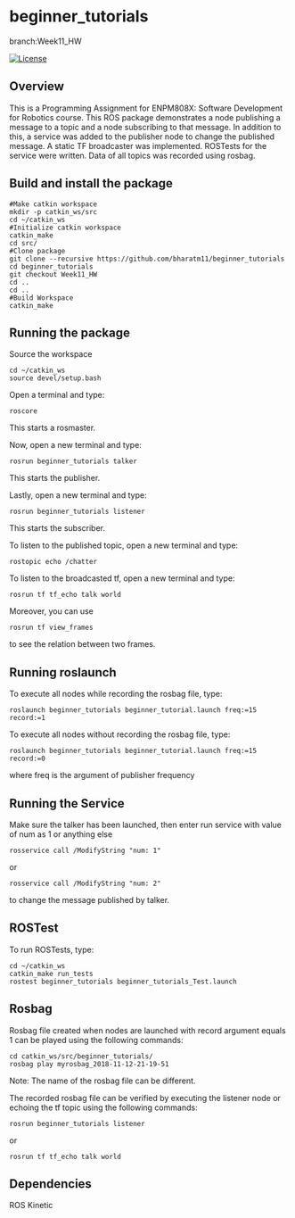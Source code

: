 
# beginner_tutorials

branch:Week11_HW

[![License](https://img.shields.io/badge/License-BSD%203--Clause-blue.svg)](https://opensource.org/licenses/BSD-3-Clause)


## Overview
This is a Programming Assignment for ENPM808X: Software Development for Robotics course.
This ROS package demonstrates a node publishing a message to a topic and a node subscribing to that message. In addition to this, a service was added to the publisher node to change the published message. A static TF broadcaster was implemented. ROSTests for the service were written. Data of all topics was recorded using rosbag.

## Build and install the package

```
#Make catkin workspace
mkdir -p catkin_ws/src
cd ~/catkin_ws
#Initialize catkin workspace
catkin_make 
cd src/
#Clone package
git clone --recursive https://github.com/bharatm11/beginner_tutorials
cd beginner_tutorials
git checkout Week11_HW
cd ..
cd ..
#Build Workspace
catkin_make 
```

## Running the package

Source the workspace
```
cd ~/catkin_ws
source devel/setup.bash
```
Open a terminal and type: 
```
roscore
```
This starts a rosmaster. 

Now, open a new terminal and type:
```
rosrun beginner_tutorials talker
``` 
This starts the publisher.

Lastly, open a new terminal and type:
```
rosrun beginner_tutorials listener
```
This starts the subscriber. 

To listen to the published topic, open a new terminal and type:
```
rostopic echo /chatter 

```

To listen to the broadcasted tf, open a new terminal and type:
```
rosrun tf tf_echo talk world

```

Moreover, you can use
```
rosrun tf view_frames
```
to see the relation between two frames.


## Running roslaunch

To execute all nodes while recording the rosbag file, type:
```
roslaunch beginner_tutorials beginner_tutorial.launch freq:=15 record:=1
```

To execute all nodes without recording the rosbag file, type:
```
roslaunch beginner_tutorials beginner_tutorial.launch freq:=15 record:=0
```
where freq is the argument of publisher frequency

## Running the Service

Make sure the talker has been launched, then enter run service with value of num as 1 or anything else
```
rosservice call /ModifyString "num: 1"
```
or
```
rosservice call /ModifyString "num: 2"
```
to change the message published by talker.

## ROSTest

To run ROSTests, type:
```
cd ~/catkin_ws
catkin_make run_tests
rostest beginner_tutorials beginner_tutorials_Test.launch
```
## Rosbag

Rosbag file created when nodes are launched with record argument equals 1 can be played using the following commands:

```
cd catkin_ws/src/beginner_tutorials/
rosbag play myrosbag_2018-11-12-21-19-51
```
Note: The name of the rosbag file can be different.

The recorded rosbag file can be verified by executing the listener node or echoing the tf topic using the following commands:

```
rosrun beginner_tutorials listener
```

or

```
rosrun tf tf_echo talk world

```


## Dependencies

ROS Kinetic
